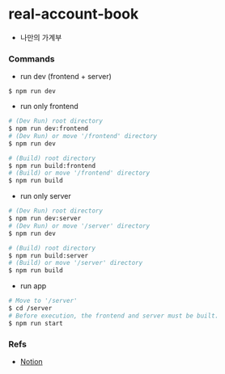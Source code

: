 # real-account-book
- 나만의 가계부


### Commands
- run dev (frontend + server)
```
$ npm run dev
```

- run only frontend
```bash
# (Dev Run) root directory
$ npm run dev:frontend
# (Dev Run) or move '/frontend' directory
$ npm run dev

# (Build) root directory
$ npm run build:frontend
# (Build) or move '/frontend' directory
$ npm run build
```

- run only server
```bash
# (Dev Run) root directory
$ npm run dev:server
# (Dev Run) or move '/server' directory
$ npm run dev

# (Build) root directory
$ npm run build:server
# (Build) or move '/server' directory
$ npm run build
```

- run app
```bash
# Move to '/server'
$ cd /server
# Before execution, the frontend and server must be built.
$ npm run start
```


### Refs
- [Notion](https://www.notion.so/prgrms/3-7a5f0b8c2bc046c18986698fd7cb7d47)
